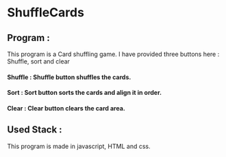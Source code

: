 # ShuffleCards

## Program : 
This program is a Card shuffling game. I have provided three buttons here : Shuffle, sort and clear
#### Shuffle : Shuffle button shuffles the cards.
#### Sort : Sort button sorts the cards and align it in order.
#### Clear : Clear button clears the card area.

## Used Stack : 
This program is made in javascript, HTML and css. 
